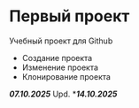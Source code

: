 # Первый проект
Учебный проект для Github
- Создание проекта
- Изменение проекта
- Клонирование проекта

***07.10.2025***
Upd. ****14.10.2025***